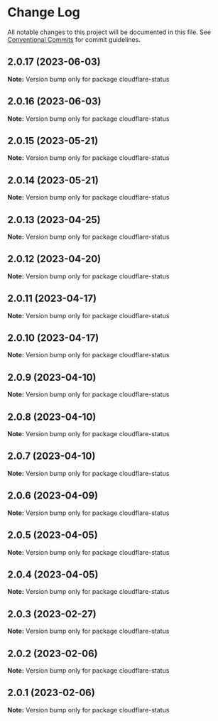 # Change Log

All notable changes to this project will be documented in this file.
See [Conventional Commits](https://conventionalcommits.org) for commit guidelines.

## 2.0.17 (2023-06-03)

**Note:** Version bump only for package cloudflare-status





## 2.0.16 (2023-06-03)

**Note:** Version bump only for package cloudflare-status





## 2.0.15 (2023-05-21)

**Note:** Version bump only for package cloudflare-status





## 2.0.14 (2023-05-21)

**Note:** Version bump only for package cloudflare-status





## 2.0.13 (2023-04-25)

**Note:** Version bump only for package cloudflare-status





## 2.0.12 (2023-04-20)

**Note:** Version bump only for package cloudflare-status





## 2.0.11 (2023-04-17)

**Note:** Version bump only for package cloudflare-status





## 2.0.10 (2023-04-17)

**Note:** Version bump only for package cloudflare-status





## 2.0.9 (2023-04-10)

**Note:** Version bump only for package cloudflare-status





## 2.0.8 (2023-04-10)

**Note:** Version bump only for package cloudflare-status





## 2.0.7 (2023-04-10)

**Note:** Version bump only for package cloudflare-status





## 2.0.6 (2023-04-09)

**Note:** Version bump only for package cloudflare-status





## 2.0.5 (2023-04-05)

**Note:** Version bump only for package cloudflare-status





## 2.0.4 (2023-04-05)

**Note:** Version bump only for package cloudflare-status





## 2.0.3 (2023-02-27)

**Note:** Version bump only for package cloudflare-status





## 2.0.2 (2023-02-06)

**Note:** Version bump only for package cloudflare-status





## 2.0.1 (2023-02-06)

**Note:** Version bump only for package cloudflare-status
